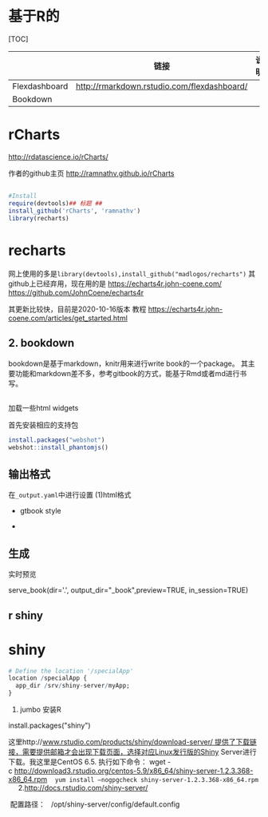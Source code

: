 # 基于R的
[TOC]



|   |  链接|说明  |
| --- | --- | --- |
| Flexdashboard | http://rmarkdown.rstudio.com/flexdashboard/ |  |
| Bookdown |  |  |





# rCharts
http://rdatascience.io/rCharts/

作者的github主页
http://ramnathv.github.io/rCharts
##
```r
#Install 
require(devtools)## 标题 ##
install_github('rCharts', 'ramnathv')
library(recharts)


```


# recharts


网上使用的多是`library(devtools),install_github("madlogos/recharts")` 其github上已经弃用，现在用的是
https://echarts4r.john-coene.com/
https://github.com/JohnCoene/echarts4r

其更新比较快，目前是2020-10-16版本
教程 https://echarts4r.john-coene.com/articles/get_started.html



## 2. bookdown

bookdown是基于markdown，knitr用来进行write book的一个package。
其主要功能和markdown差不多，参考gitbook的方式，能基于Rmd或者md进行书写。


##
加载一些html widgets

首先安装相应的支持包

```R
install.packages("webshot")
webshot::install_phantomjs()
```



## 输出格式
在`_output.yaml`中进行设置
(1)html格式

* gtbook style

*



## 生成

实时预览

serve_book(dir='.', output_dir="_book",preview=TRUE, in_session=TRUE)

 
 


## r shiny
# shiny


```r
# Define the location '/specialApp'
location /specialApp {
  app_dir /srv/shiny-server/myApp;
}
```


1.	jumbo 安装R

install.packages("shiny") 

这里http://www.rstudio.com/products/shiny/download-server/ 提供了下载链接，需要提供邮箱才会出现下载页面，选择对应Linux发行版的Shiny Server进行下载。我这里是CentOS 6.5.
执行如下命令：
wget -c http://download3.rstudio.org/centos-5.9/x86_64/shiny-server-1.2.3.368-x86_64.rpm
 
 `yum install –nogpgcheck shiny-server-1.2.3.368-x86_64.rpm`
 
 
 2.http://docs.rstudio.com/shiny-server/
 
 

 配置路径：
  /opt/shiny-server/config/default.config







